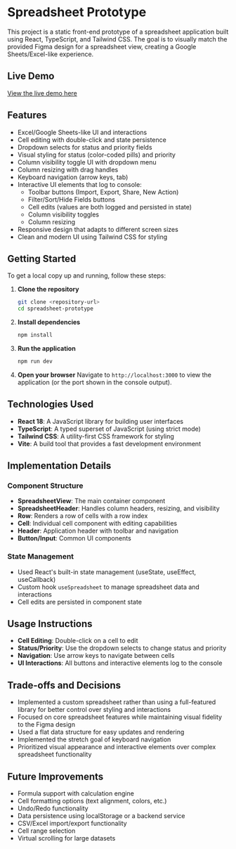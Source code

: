# Spreadsheet Prototype

This project is a static front-end prototype of a spreadsheet application built using React, TypeScript, and Tailwind CSS. The goal is to visually match the provided Figma design for a spreadsheet view, creating a Google Sheets/Excel-like experience.

## Live Demo

[View the live demo here](https://moinkhanjsx.github.io/Moin-khan-assignment/)

## Features

- Excel/Google Sheets-like UI and interactions
- Cell editing with double-click and state persistence
- Dropdown selects for status and priority fields
- Visual styling for status (color-coded pills) and priority
- Column visibility toggle UI with dropdown menu
- Column resizing with drag handles
- Keyboard navigation (arrow keys, tab)
- Interactive UI elements that log to console:
  - Toolbar buttons (Import, Export, Share, New Action)
  - Filter/Sort/Hide Fields buttons
  - Cell edits (values are both logged and persisted in state)
  - Column visibility toggles
  - Column resizing
- Responsive design that adapts to different screen sizes
- Clean and modern UI using Tailwind CSS for styling

## Getting Started

To get a local copy up and running, follow these steps:

1. **Clone the repository**
   ```bash
   git clone <repository-url>
   cd spreadsheet-prototype
   ```

2. **Install dependencies**
   ```bash
   npm install
   ```

3. **Run the application**
   ```bash
   npm run dev
   ```

4. **Open your browser**
   Navigate to `http://localhost:3000` to view the application (or the port shown in the console output).

## Technologies Used

- **React 18**: A JavaScript library for building user interfaces
- **TypeScript**: A typed superset of JavaScript (using strict mode)
- **Tailwind CSS**: A utility-first CSS framework for styling
- **Vite**: A build tool that provides a fast development environment

## Implementation Details

### Component Structure

- **SpreadsheetView**: The main container component
- **SpreadsheetHeader**: Handles column headers, resizing, and visibility
- **Row**: Renders a row of cells with a row index
- **Cell**: Individual cell component with editing capabilities
- **Header**: Application header with toolbar and navigation
- **Button/Input**: Common UI components

### State Management

- Used React's built-in state management (useState, useEffect, useCallback)
- Custom hook `useSpreadsheet` to manage spreadsheet data and interactions
- Cell edits are persisted in component state

## Usage Instructions

- **Cell Editing**: Double-click on a cell to edit
- **Status/Priority**: Use the dropdown selects to change status and priority
- **Navigation**: Use arrow keys to navigate between cells
- **UI Interactions**: All buttons and interactive elements log to the console

## Trade-offs and Decisions

- Implemented a custom spreadsheet rather than using a full-featured library for better control over styling and interactions
- Focused on core spreadsheet features while maintaining visual fidelity to the Figma design
- Used a flat data structure for easy updates and rendering
- Implemented the stretch goal of keyboard navigation
- Prioritized visual appearance and interactive elements over complex spreadsheet functionality

## Future Improvements

- Formula support with calculation engine
- Cell formatting options (text alignment, colors, etc.)
- Undo/Redo functionality
- Data persistence using localStorage or a backend service
- CSV/Excel import/export functionality
- Cell range selection
- Virtual scrolling for large datasets
